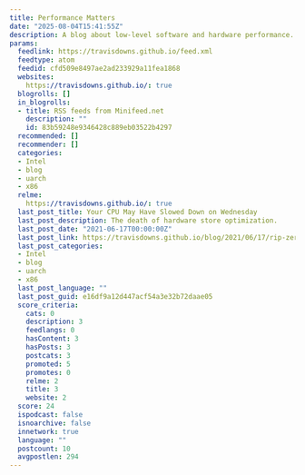 ```yaml
---
title: Performance Matters
date: "2025-08-04T15:41:55Z"
description: A blog about low-level software and hardware performance.
params:
  feedlink: https://travisdowns.github.io/feed.xml
  feedtype: atom
  feedid: cfd509e8497ae2ad233929a11fea1868
  websites:
    https://travisdowns.github.io/: true
  blogrolls: []
  in_blogrolls:
  - title: RSS feeds from Minifeed.net
    description: ""
    id: 83b59248e9346428c889eb03522b4297
  recommended: []
  recommender: []
  categories:
  - Intel
  - blog
  - uarch
  - x86
  relme:
    https://travisdowns.github.io/: true
  last_post_title: Your CPU May Have Slowed Down on Wednesday
  last_post_description: The death of hardware store optimization.
  last_post_date: "2021-06-17T00:00:00Z"
  last_post_link: https://travisdowns.github.io/blog/2021/06/17/rip-zero-opt.html
  last_post_categories:
  - Intel
  - blog
  - uarch
  - x86
  last_post_language: ""
  last_post_guid: e16df9a12d447acf54a3e32b72daae05
  score_criteria:
    cats: 0
    description: 3
    feedlangs: 0
    hasContent: 3
    hasPosts: 3
    postcats: 3
    promoted: 5
    promotes: 0
    relme: 2
    title: 3
    website: 2
  score: 24
  ispodcast: false
  isnoarchive: false
  innetwork: true
  language: ""
  postcount: 10
  avgpostlen: 294
---
```

